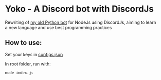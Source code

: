 # Yoko - A Discord bot with DiscordJs

Rewriting of [my old Python bot](https://github.com/AlfredoFilho/Yoko.py) for NodeJs using DiscordJs, aiming to learn a new language and use best programming practices

## How to use:
Set your keys in [configs.json](/configs.json)

In root folder, run with:
```
node index.js
```
